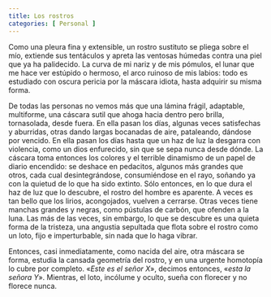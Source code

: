 ```yaml
---
title: Los rostros 
categories: [ Personal ]
---
```


Como una pleura fina y extensible, un rostro sustituto se pliega sobre el mío,
extiende sus tentáculos y apreta las ventosas húmedas contra una piel que ya ha
palidecido. La curva de mi nariz y de mis pómulos, el lunar que me hace ver
estúpido o hermoso, el arco ruinoso de mis labios: todo es estudiado con oscura
pericia por la máscara idiota, hasta adquirir su misma forma.

De todas las personas no vemos más que una lámina frágil, adaptable,
multiforme, una cáscara sutil que ahoga hacia dentro pero brilla, tornasolada,
desde fuera. En ella pasan los días, algunas veces satisfechas y aburridas, otras dando
largas bocanadas de aire, pataleando, dándose por vencido. En ella pasan los días 
hasta que un haz de luz la desgarra con violencia,
como un dios enfurecido, sin que se sepa nunca desde dónde. La cáscara toma entonces los colores 
y el terrible dinamismo de un papel de diario encendido: se deshace en pedacitos,
algunos más grandes que otros, cada cual desintegrándose, consumiéndose en el
rayo, soñando ya con la quietud de lo que ha sido extinto. Sólo entonces, en lo
que dura el haz de luz que lo descubre, el rostro del hombre es aparente. A
veces es tan bello que los lirios, acongojados, vuelven a cerrarse. Otras veces
tiene manchas grandes y negras, como pústulas de carbón, que ofenden a la luna.
Las más de las veces, sin embargo, lo que se descubre es una quieta forma de la
tristeza, una angustia sepultada que flota sobre el rostro como un loto, fijo e
imperturbable, sin nada que lo haga vibrar. 

Entonces, casi inmediatamente, como nacida del aire, otra máscara se forma, estudia la cansada geometría del
rostro, y en una urgente homotopía lo cubre por completo. «*Este es el señor
X*», decimos entonces, «*esta la señora Y*». Mientras, el loto, incólume y
oculto, sueña con florecer y no florece nunca.
